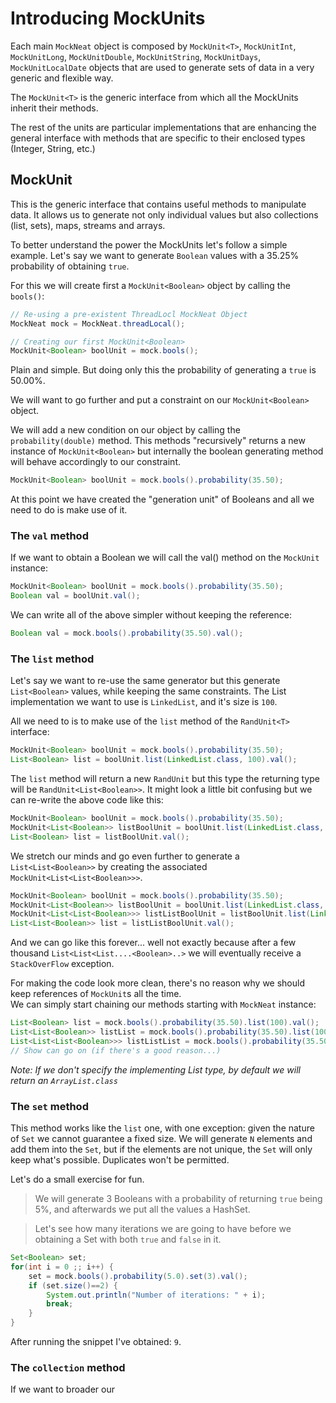 # Introducing MockUnits

Each main `MockNeat` object is composed by `MockUnit<T>`, `MockUnitInt`, `MockUnitLong`, `MockUnitDouble`, `MockUnitString`, `MockUnitDays`, `MockUnitLocalDate` objects that are used to generate sets of data in a very generic and flexible way.

The `MockUnit<T>` is the generic interface from which all the MockUnits inherit their methods. 

The rest of the units are particular implementations that are enhancing the general interface with methods that are specific to their enclosed types (Integer, String, etc.)

## MockUnit<T>

This is the generic interface that contains useful methods to manipulate data. It allows us to generate not only  individual values but also collections (list, sets), maps, streams and arrays. 

To better understand the power the MockUnits let's follow a simple example. Let's say we want to generate `Boolean` values with a 35.25% probability of obtaining `true`.

For this we will create first a `MockUnit<Boolean>` object by calling the `bools()`:

```java
// Re-using a pre-existent ThreadLocl MockNeat Object
MockNeat mock = MockNeat.threadLocal();

// Creating our first MockUnit<Boolean>
MockUnit<Boolean> boolUnit = mock.bools();
```

Plain and simple. But doing only this the probability of generating a `true` is 50.00%. 

We will want to go further and put a constraint on our `MockUnit<Boolean>` object. 

We will add a new condition on our object by calling the `probability(double)` method. This methods "recursively" returns a new instance of `MockUnit<Boolean>` but internally the boolean generating method will behave accordingly to our constraint.

```java
MockUnit<Boolean> boolUnit = mock.bools().probability(35.50);
```

At this point we have created the "generation unit" of Booleans and all we need to do is make use of it.


### The `val` method

If we want to obtain a Boolean we will call the val() method on the `MockUnit` instance:

```java
MockUnit<Boolean> boolUnit = mock.bools().probability(35.50);
Boolean val = boolUnit.val();
```

We can write all of the above simpler without keeping the reference:

```java
Boolean val = mock.bools().probability(35.50).val();
```

### The `list` method

Let's say we want to re-use the same generator but this generate `List<Boolean>` values, while keeping the same constraints. The List implementation we want to use is `LinkedList`, and it's size is `100`.

All we need to is to make use of the `list` method of the `RandUnit<T>` interface:

```java
MockUnit<Boolean> boolUnit = mock.bools().probability(35.50);
List<Boolean> list = boolUnit.list(LinkedList.class, 100).val();
``` 

The `list` method will return a new `RandUnit` but this type the returning type will be `RandUnit<List<Boolean>>`. It might look a little bit confusing but we can re-write the above code like this:

```java
MockUnit<Boolean> boolUnit = mock.bools().probability(35.50);
MockUnit<List<Boolean>> listBoolUnit = boolUnit.list(LinkedList.class, 100);
List<Boolean> list = listBoolUnit.val();
```

We stretch our minds and go even further to generate a `List<List<Boolean>>` by creating the associated `MockUnit<List<List<Boolean>>>`. 

```java
MockUnit<Boolean> boolUnit = mock.bools().probability(35.50);
MockUnit<List<Boolean>> listBoolUnit = boolUnit.list(LinkedList.class, 100);
MockUnit<List<List<Boolean>>> listListBoolUnit = listBoolUnit.list(LinkedList.class, 100);
List<List<Boolean>> list = listListBoolUnit.val();
```

And we can go like this forever... well not exactly because after a few thousand `List<List<List....<Boolean>..>`  we will eventually receive a `StackOverFlow` exception.

For making the code look more clean, there's no reason why we should keep references of `MockUnit`s all the time.  
We can simply start chaining our methods starting with `MockNeat` instance:

```java
List<Boolean> list = mock.bools().probability(35.50).list(100).val();
List<List<Boolean>> listList = mock.bools().probability(35.50).list(100).list(100).val();
List<List<List<Boolean>>> listListList = mock.bools().probability(35.50).list(100).list(100).list(100).val();
// Show can go on (if there's a good reason...)
```

_Note: If we don't specify the implementing List type, by default we will return an `ArrayList.class`_

### The `set` method

This method works like the `list` one, with one exception: given the nature of `Set` we cannot guarantee a fixed size. We will generate `N` elements and add them into the `Set`, but if the elements are not unique, the `Set` will only keep what's possible. Duplicates won't be permitted.

Let's do a small exercise for fun. 

> We will generate 3 Booleans with a probability of returning `true` being 5%, and afterwards we put all the values a HashSet. 

> Let's see how many iterations we are going to have before we obtaining a Set with both `true` and `false` in it.

```java
Set<Boolean> set;
for(int i = 0 ;; i++) {
    set = mock.bools().probability(5.0).set(3).val();
    if (set.size()==2) {
        System.out.println("Number of iterations: " + i);
        break;
    }
}
```

After running the snippet I've obtained: `9`.

### The `collection` method

If we want to broader our 
